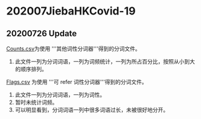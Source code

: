 # 202007JiebaHKCovid-19


## 20200726 Update
[Counts.csv](Counts.csv)为使用 '''其他词性分词器'''得到的分词文件。
1. 此文件一列为分词词语，一列为词频统计，一列为所占百分比，按照从小到大的顺序排列。

[Flags.csv](Flags.csv) 为使用 '''可 refer 词性分词器'''得到的分词文件。
1. 此文件一列为分词词语，一列为词性。
2. 暂时未统计词频。
3. 可以明显看到，分词词语一列中很多词语过长，未被很好地分开。
